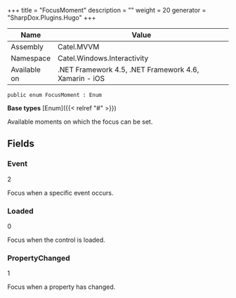 

+++
title = "FocusMoment" 
description = ""
weight = 20
generator = "SharpDox.Plugins.Hugo"
+++

Name|Value
---|---
Assembly|Catel.MVVM
Namespace|Catel.Windows.Interactivity
Available on|.NET Framework 4.5, .NET Framework 4.6, Xamarin - iOS

```
public enum FocusMoment : Enum
```

**Base types**
[Enum]({{&lt; relref "#" &gt;}})

Available moments on which the focus can be set.

## Fields

### Event

2

Focus when a specific event occurs.

### Loaded

0

Focus when the control is loaded.

### PropertyChanged

1

Focus when a property has changed.

